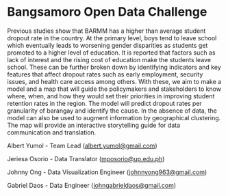 # Bangsamoro Open Data Challenge

Previous studies show that BARMM has a higher than average student dropout rate in the country. At the primary level, boys tend to leave school which eventually leads to worsening gender disparities as students get promoted to a higher level of education. It is reported that factors such as lack of interest and the rising cost of education make the students leave school. These can be further broken down by identifying indicators and key features that affect dropout rates such as early employment, security issues, and health care access among others. With these, we aim to make a model and a map that will guide the policymakers and stakeholders to know where, when, and how they would set their priorities in improving student retention rates in the region. The model will predict dropout rates per granularity of barangay and identify the cause. In the absence of data, the model can also be used to augment information by geographical clustering. The map will provide an interactive storytelling guide for data communication and translation.

Albert Yumol - Team Lead (albert.yumol@gmail.com)

Jeriesa Osorio - Data Translator (mposorio@up.edu.ph)

Johnny Ong - Data Visualization Engineer (johnnyong963@gmail.com)

Gabriel Daos - Data Engineer (johngabrieldaos@gmail.com)
